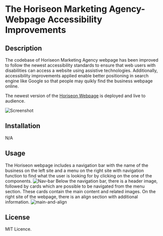 # The Horiseon Marketing Agency- Webpage Accessibility Improvements

## Description 

The codebase of Horiseon Marketing Agency webpage has been improved to follow the newest accessibility standards to ensure that web users with disabilities can access a website using assistive technologies. Additionally, accessibility improvements applied enable better positioning in search engine like Google so that people may quikly find the business webpage online. 

The newest version of the [Horiseon Webpage](https://mrsannanoga.github.io/horiseon-marketing-agency/#search-engine-optimization) is deployed and live to audience.

![Screenshot](//assets/images/final-project-screenshot.jpeg) 

## Installation

N/A

## Usage 

The Horiseon webpage includes a navigation bar with the name of the business on the left site and a menu on the right site with navigation function to find what the user is looking for by clicking on the one of the components.
![Nav-bar](//assets/images/screenshot-nav-bar.png)
Below the navigation bar, there is a header image, followed by cards which are possible to be navigated from the menu section. These cards contain the main content and related images. On the right site of the webpage, there is an align section with additional information.
![main-and-align](//assets/images/screenshot-main-and-align.png)


## License

MIT Licence.

